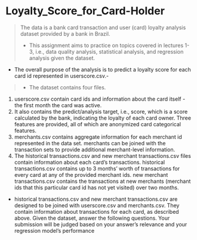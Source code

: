 # Loyalty_Score_for_Card-Holder

> The data is a bank card transaction and user (card) loyalty analysis dataset
provided by a bank in Brazil.
> - This assignment aims to practice on topics covered
in lectures 1-3, i.e., data quality analysis, statistical analysis, and regression
analysis given the dataset.
-  The overall purpose of the analysis is to predict a
loyalty score for each card id represented in userscore.csv.-
>- The dataset contains four files.
1. userscore.csv contain card ids and information about the card itself - the
first month the card was active.
2.  It also contains the predict/analysis target,
i.e., score, which is a score calculated by the bank, indicating the loyalty of
each card owner. Three features are provided, all of which are anonymized card
categorical features.
3. merchants.csv contains aggregate information for each merchant id represented in the data set. merchants can be joined with the transaction sets to
provide additional merchant-level information.
4. The historical transactions.csv and new merchant transactions.csv files contain information about each card’s transactions. historical transactions.csv contains up to 3 months’ worth of transactions for every card at any of the provided
merchant ids. new merchant transactions.csv contains the transactions at new
merchants (merchant ids that this particular card id has not yet visited) over
two months.

- historical transactions.csv and new merchant transactions.csv are designed
to be joined with userscore.csv and merchants.csv. They contain information
about transactions for each card, as described above.
Given the dataset, answer the following questions. Your submission will be
judged based on your answer’s relevance and your regression model’s performance
